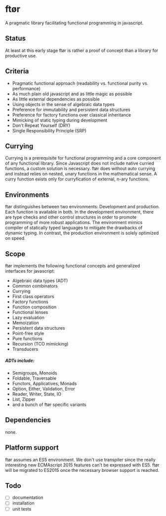 # ftør

A pragmatic library facilitating functional programming in javascript.

## Status

At least at this early stage ftør is rather a proof of concept than a library for productive use.

## Criteria

* Pragmatic functional approach (readability vs. functional purity vs. performance)
* As much plain old javascript and as little magic as possible
* As little external dependencies as possible
* Using objects in the sense of algebraic data types
* Preference for immutability and persistent data structures
* Preference for factory functions over classical inheritance
* Mimicking of static typing during development
* Don't Repeat Yourself (DRY)
* Single Responsibility Principle (SRP)

## Currying

Currying is a prerequisite for functional programming and a core component of any functional library. Since Javascript does not include native curried functions, a custom solution is necessary. ftør does without auto currying and instead relies on nested, unary functions in the mathematical sense. A curry function exists only for curryfication of external, n-ary functions.

## Environments

ftør distinguishes between two environments: Development and production. Each function is available in both. In the development environment, there are type checks and other control structures in order to promote programming of more robust applications. The environment mimics compiler of statically typed languages to mitigate the drawbacks of dynamic typing. In contrast, the production environment is solely optimized on speed.

## Scope

ftør implements the following functional concepts and generalized interfaces for javascript:

* Algebraic data types (ADT)
* Common combinators
* Currying
* First class operators
* Factory functions
* Function composition
* Functional lenses
* Lazy evaluation
* Memoization
* Persistent data structures
* Point-free style
* Pure functions
* Recursion (TCO mimicking)
* Transducers

##### ADTs include:

* Semigroups, Monoids
* Foldable, Traversable
* Functors, Applicatives, Monads
* Option, Either, Validation, Error
* Reader, Writer, State, IO
* List, Zipper
* and a bunch of ftør specific variants

## Dependencies

none.

## Platform support

ftør assumes an ES5 environment. We don't use transpiler since the really interesting new ECMAscript 2015 features can't be expressed with ES5. ftør will be migrated to ES2015 once the necessary browser support is reached.

## Todo
	
- [ ] documentation
- [ ] installation
- [ ] unit tests
